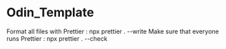 # Odin_Template

Format all files with Prettier : npx prettier . --write
Make sure that everyone runs Prettier : npx prettier . --check
